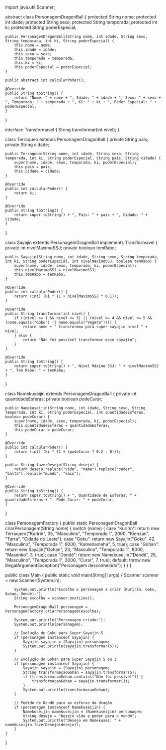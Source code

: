 import java.util.Scanner;

abstract class PersonagemDragonBall {
    protected String nome;
    protected int idade;
    protected String sexo;
    protected String temporada;
    protected int ki;
    protected String poderEspecial;

    public PersonagemDragonBall(String nome, int idade, String sexo, String temporada, int ki, String poderEspecial) {
        this.nome = nome;
        this.idade = idade;
        this.sexo = sexo;
        this.temporada = temporada;
        this.ki = ki;
        this.poderEspecial = poderEspecial;
    }

    public abstract int calcularPoder();

    @Override
    public String toString() {
        return "Nome: " + nome + ", Idade: " + idade + ", Sexo: " + sexo + ", Temporada: " + temporada + ", Ki: " + ki + ", Poder Especial: " + poderEspecial;
    }
}

interface Transformavel {
    String transformar(int nivel);
}

class Terraqueo extends PersonagemDragonBall {
    private String pais;
    private String cidade;

    public Terraqueo(String nome, int idade, String sexo, String temporada, int ki, String poderEspecial, String pais, String cidade) {
        super(nome, idade, sexo, temporada, ki, poderEspecial);
        this.pais = pais;
        this.cidade = cidade;
    }

    @Override
    public int calcularPoder() {
        return ki;
    }

    @Override
    public String toString() {
        return super.toString() + ", País: " + pais + ", Cidade: " + cidade;
    }
}

class Sayajin extends PersonagemDragonBall implements Transformavel {
    private int nivelMaximoSSJ;
    private boolean temRabo;

    public Sayajin(String nome, int idade, String sexo, String temporada, int ki, String poderEspecial, int nivelMaximoSSJ, boolean temRabo) {
        super(nome, idade, sexo, temporada, ki, poderEspecial);
        this.nivelMaximoSSJ = nivelMaximoSSJ;
        this.temRabo = temRabo;
    }

    @Override
    public int calcularPoder() {
        return (int) (ki * (1 + nivelMaximoSSJ * 0.1));
    }

    @Override
    public String transformar(int nivel) {
        if ((nivel >= 1 && nivel <= 3) || (nivel >= 4 && nivel <= 5 && (nome.equals("Goku") || nome.equals("Vegeta")))) {
            return nome + " transformou para super sayajin nível " + nivel;
        } else {
            return "Não foi possível transformar esse sayajin";
        }
    }

    @Override
    public String toString() {
        return super.toString() + ", Nível Máximo SSJ: " + nivelMaximoSSJ + ", Tem Rabo: " + temRabo;
    }
}

class Namekuseijin extends PersonagemDragonBall {
    private int quantidadeEsferas;
    private boolean podeCurar;

    public Namekuseijin(String nome, int idade, String sexo, String temporada, int ki, String poderEspecial, int quantidadeEsferas, boolean podeCurar) {
        super(nome, idade, sexo, temporada, ki, poderEspecial);
        this.quantidadeEsferas = quantidadeEsferas;
        this.podeCurar = podeCurar;
    }

    @Override
    public int calcularPoder() {
        return (int) (ki * (1 + (podeCurar ? 0.2 : 0)));
    }

    public String fazerDesejo(String desejo) {
        return desejo.replace("vida", "nama").replace("poder", "balta").replace("mundo", "kaio");
    }

    @Override
    public String toString() {
        return super.toString() + ", Quantidade de Esferas: " + quantidadeEsferas + ", Pode Curar: " + podeCurar;
    }
}

class PersonagemFactory {
    public static PersonagemDragonBall criarPersonagem(String nome) {
        switch (nome) {
            case "Kuririn":
                return new Terraqueo("Kuririn", 35, "Masculino", "Temporada 1", 2000, "Kienzan", "Terra", "Cidade do Leste");
            case "Goku":
                return new Sayajin("Goku", 42, "Masculino", "Temporada 1", 9000, "Kamehameha", 5, true);
            case "Gohan":
                return new Sayajin("Gohan", 23, "Masculino", "Temporada 1", 8000, "Masenko", 3, true);
            case "Dendê":
                return new Namekuseijin("Dendê", 25, "Masculino", "Temporada 1", 3000, "Curar", 7, true);
            default:
                throw new IllegalArgumentException("Personagem desconhecido");
        }
    }
}

public class Main {
    public static void main(String[] args) {
        Scanner scanner = new Scanner(System.in);

        System.out.println("Escolha o personagem a criar (Kuririn, Goku, Gohan, Dendê):");
        String escolha = scanner.nextLine();

        PersonagemDragonBall personagem = PersonagemFactory.criarPersonagem(escolha);

        System.out.println("Personagem criado:");
        System.out.println(personagem);

        // Evolução do Goku para Super Sayajin 5
        if (personagem instanceof Sayajin) {
            Sayajin sayajin = (Sayajin) personagem;
            System.out.println(sayajin.transformar(5));
        }

        // Evolução do Gohan para Super Sayajin 5 ou 3
        if (personagem instanceof Sayajin) {
            Sayajin sayajin = (Sayajin) personagem;
            String transformacaoGohan = sayajin.transformar(5);
            if (transformacaoGohan.contains("Não foi possível")) {
                transformacaoGohan = sayajin.transformar(3);
            }
            System.out.println(transformacaoGohan);
        }

        // Pedido de Dendê para as esferas do dragão
        if (personagem instanceof Namekuseijin) {
            Namekuseijin namekuseijin = (Namekuseijin) personagem;
            String desejo = "Desejo vida e poder para o mundo";
            System.out.println("Desejo em Namekusei: " + namekuseijin.fazerDesejo(desejo));
        }
    }
}

